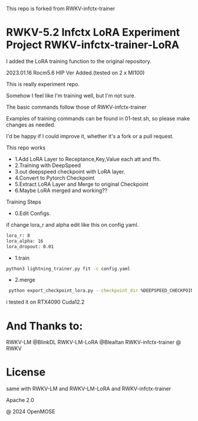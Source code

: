 This repo is forked from RWKV-infctx-trainer

# RWKV-5.2 Infctx LoRA Experiment Project RWKV-infctx-trainer-LoRA

I added the LoRA training function to the original repository. 

2023.01.16 Rocm5.6 HIP Ver Added.(tested on 2 x MI100)


This is really experiment repo.


Somehow I feel like I'm training well, but I'm not sure.


The basic commands follow those of RWKV-infctx-trainer

Examples of training commands can be found in 01-test.sh, so please make changes as needed.

I'd be happy if I could improve it, whether it's a fork or a pull request.

This repo works
-  1.Add LoRA Layer to Receptance,Key,Value each att and ffn.
-  2.Training with DeepSpeed
-  3.out deepspeed checkpoint with LoRA layer.
-  4.Convert to Pytorch Checkpoint
-  5.Extract LoRA Layer and Merge to original Checkpoint
-  6.Maybe LoRA merged and working??
 

Training Steps
- 0.Edit Configs.


 if change lora_r and alpha
 edit like this on config yaml.
 
```sh
lora_r: 8 
lora_alpha: 16
lora_dropout: 0.01
```
- 1.train
```sh
python3 lightning_trainer.py fit -c config.yaml
```
- 2.merge
```sh
 python export_checkpoint_lora.py --checkpoint_dir %DEEPSPEED_CHECKPOINT_DIR% --output_file %LoRA_MERGED_Checkpoint_Dir% --base_model model/RWKV-5-World-3B-v2-20231113-ctx4096.pth --lora_alpha 16 --r 1 --k 1 --v 1
```

i tested it on RTX4090 Cuda12.2


# And Thanks to:
RWKV-LM @BlinkDL
RWKV-LM-LoRA @Blealtan
RWKV-infctx-trainer @ RWKV


# License
same with RWKV-LM and RWKV-LM-LoRA and RWKV-infctx-trainer

Apache 2.0


@ 2024 OpenMOSE
